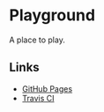 # Playground
A place to play.

## Links
* [GitHub Pages](https://adrian-francisco.github.io/playground)
* [Travis CI](https://travis-ci.org/adrian-francisco/playground)